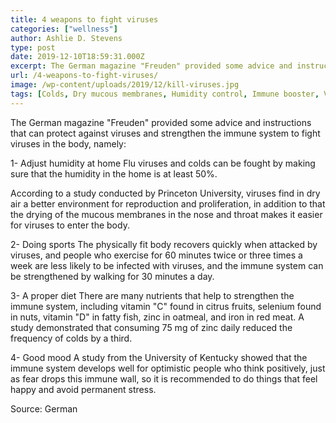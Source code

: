 ```yaml
---
title: 4 weapons to fight viruses
categories: ["wellness"]
author: Ashlie D. Stevens
type: post
date: 2019-12-10T18:59:31.000Z
excerpt: The German magazine "Freuden" provided some advice and instructions that can protect against viruses and strengthen the immune system to fight viruses in the body
url: /4-weapons-to-fight-viruses/
image: /wp-content/uploads/2019/12/kill-viruses.jpg
tags: [Colds, Dry mucous membranes, Humidity control, Immune booster, Virus protection]
---
```


The German magazine "Freuden" provided some advice and instructions that can protect against viruses and strengthen the immune system to fight viruses in the body, namely:

1- Adjust humidity at home
Flu viruses and colds can be fought by making sure that the humidity in the home is at least 50%.

According to a study conducted by Princeton University, viruses find in dry air a better environment for reproduction and proliferation, in addition to that the drying of the mucous membranes in the nose and throat makes it easier for viruses to enter the body.

2- Doing sports
The physically fit body recovers quickly when attacked by viruses, and people who exercise for 60 minutes twice or three times a week are less likely to be infected with viruses, and the immune system can be strengthened by walking for 30 minutes a day.

3- A proper diet
There are many nutrients that help to strengthen the immune system, including vitamin "C" found in citrus fruits, selenium found in nuts, vitamin "D" in fatty fish, zinc in oatmeal, and iron in red meat. A study demonstrated that consuming 75 mg of zinc daily reduced the frequency of colds by a third.

4- Good mood
A study from the University of Kentucky showed that the immune system develops well for optimistic people who think positively, just as fear drops this immune wall, so it is recommended to do things that feel happy and avoid permanent stress.

Source: German

